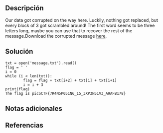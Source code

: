 ## Descripción
Our data got corrupted on the way here. Luckily, nothing got replaced, but every block of 3 got scrambled around! The first word seems to be three letters long, maybe you can use that to recover the rest of the message.Download the corrupted message [here](https://artifacts.picoctf.net/c/193/message.txt).

## Solución
	txt = open('message.txt').read() 
	flag = ' ' 
	i = 0 
	while (i < len(txt)):
	        flag = flag + txt[i+2] + txt[i] + txt[i+1]
	        i = i + 3
	print(flag)
	The flag is picoCTF{7R4N5P051N6_15_3XP3N51V3_A9AFB178}
## Notas adicionales

## Referencias
